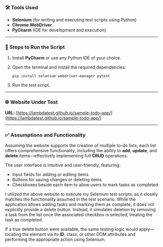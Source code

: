 ### 🛠 Tools Used

* **Selenium** (for writing and executing test scripts using Python)
* **Chrome WebDriver**
* **PyCharm** (IDE for development and execution)

---

### 🚀 Steps to Run the Script

1. Install **PyCharm** or use any Python IDE of your choice.

2. Open the terminal and install the required dependencies:

   ```bash
   pip install selenium webdriver-manager pytest
   ```

3. Run the test script.

---

### 🌐 Website Under Test

**URL:** [https://lambdatest.github.io/sample-todo-app/](https://lambdatest.github.io/sample-todo-app/)

---

### ✅ Assumptions and Functionality

Assuming the website supports the creation of multiple to-do lists, each list offers comprehensive functionality, including the ability to **add**, **update**, and **delete** items—effectively implementing full **CRUD** operations.

The user interface is intuitive and user-friendly, featuring:

* Input fields for adding or editing items
* Buttons for saving changes or deleting items
* Checkboxes beside each item to allow users to mark tasks as completed

I utilized the above website to execute my Selenium test scripts, as it closely matches the functionality assumed in the test scenario. While the application allows adding tasks and marking them as complete, it does not explicitly provide a delete button. Instead, it simulates deletion by removing a task from the list once the associated checkbox is selected, treating the task as completed.

If a true delete button were available, the same testing logic would apply—locating the element via its **ID**, class, or other DOM attributes and performing the appropriate action using Selenium.
